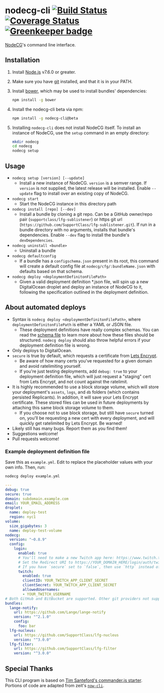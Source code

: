 # nodecg-cli [![Build Status](https://travis-ci.org/nodecg/nodecg-cli.svg?branch=master)](https://travis-ci.org/nodecg/nodecg-cli) [![Coverage Status](https://coveralls.io/repos/github/nodecg/nodecg-cli/badge.svg?branch=master)](https://coveralls.io/github/nodecg/nodecg-cli?branch=master) [![Greenkeeper badge](https://badges.greenkeeper.io/nodecg/nodecg-cli.svg)](https://greenkeeper.io/)

[NodeCG](https://github.com/nodecg/nodecg)'s command line interface.

## Installation
1. Install [Node.js](https://nodejs.org/en/) v7.6.0 or greater.
2. Make sure you have [git](http://git-scm.com/) installed, and that it is in your PATH.
3. Install [bower](http://bower.io/), which may be used to install bundles' dependencies:

	```sh
	npm install -g bower
	```

4. Install the nodecg-cli beta via npm:

	```sh
	npm install -g nodecg-cli@beta
	````

5. Installing `nodecg-cli` does not install NodeCG itself. To install an instance of NodeCG, use the `setup` command in an empty directory:

	```sh
	mkdir nodecg
	cd nodecg
	nodecg setup
	```

## Usage
* `nodecg setup [version] [--update]`
	* Install a new instance of NodeCG. `version` is a semver range. If `version` is not supplied, the latest release 
	will be installed. Enable `--update` flag to install over an existing copy of NodeCG.
* `nodecg start`
	* Start the NodeCG instance in this directory path
* `nodecg install [repo] [--dev]`
	* Install a bundle by cloning a git repo. Can be a GitHub owner/repo pair (`supportclass/lfg-sublistener`) or 
	https git url (`https://github.com/SupportClass/lfg-sublistener.git`). If run in a bundle directory with no 
	arguments, installs that bundle's dependencies. Enable `--dev` flag to install the bundle's `devDependencies`.
* `nodecg uninstall <bundle>`
	* Uninstall a bundle
* `nodecg defaultconfig`
	* If a bundle has a `configschema.json` present in its root, this command will create a default config file at 
	`nodecg/cfg/:bundleName.json` with defaults based on that schema.
* `nodecg deploy <deploymentDefinitonFilePath>`
	* Given a valid deployment definition *.json file, will spin up a new DigitalOcean droplet
	and deploy an instance of NodeCG to it, following the specification outlined in the deployment definition.
	
## About automated deploys
- Syntax is `nodecg deploy <deploymentDefinitonFilePath>`, where `deploymentDefinitonFilePath` is either a YAML or JSON file.
  - These deployment definitions have really complex schemas. You can read the [schema file](/schemas/deployment.yml)
  to learn more about how these files should be structured. `nodecg deploy` should also throw helpful errors if your
  deployment definition file is wrong.
- Only deploys to DigitalOcean.
- `secure` is true by default, which requests a certificate from [Lets Encrypt](https://letsencrypt.org/).
  - Be aware of how many certs you've requested for a given domain and avoid ratelimiting yourself.
  - If you're just testing deployments, add `debug: true` to your deployment definition file, which
  will just request a "staging" cert from Lets Encrypt, and not count against the ratelimit.
- It is highly recommended to use a block storage volume, which will store your deployment's `assets`, `logs`,
and `db` folders (which contains persisted Replicants). In addition, it will save your Lets Encrypt certificate. These
stored files can be used in future deployments by attaching this same block storage volume to them.
  - If you choose not to use block storage, but still have `secure` turned on, you'll be requesting a new cert
  with every deployment, and will quickly get ratelimited by Lets Encrypt. Be warned!
- Likely still has many bugs. Report them as you find them!
- Suggestions welcome!
- Pull requests welcome!

### Example deployment definition file
Save this as `example.yml`. Edit to replace the placeholder values with your own info. Then, run:
```sh
nodecg deploy example.yml
```

```yaml
---
debug: true
secure: true
domain: subdomain.example.com
email: YOUR_EMAIL_ADDRESS
droplet:
  name: deploy-test
  region: nyc1
volume:
  size_gigabytes: 3
  name: deploy-test-volume
nodecg:
  version: "~0.8.9"
  config:
    login:
      enabled: true
      # You'll need to make a new Twitch app here: https://www.twitch.tv/kraken/oauth2/clients/new
      # Set the Redirect URI to https://YOUR_DOMAIN_HERE/login/auth/twitch
      # If you have `secure` set to `false`, then use `http` instead of `https` for the Redirect URI.
      twitch:
        enabled: true
        clientID: YOUR_TWITCH_APP_CLIENT_SECRET
        clientSecret: YOUR_TWITCH_APP_CLIENT_SECRET
        allowedUsernames:
        - YOUR_TWITCH_USERNAME
# Both GitHub and BitBucket are supported. Other git providers not supported at this time.
bundles:
  lange-notify:
    url: https://github.com/Lange/lange-notify
    version: "^2.1.0"
    config:
      foo: bar
  lfg-nucleus:
    url: https://github.com/SupportClass/lfg-nucleus
    version: "^3.0.0"
  lfg-filter:
    url: https://github.com/SupportClass/lfg-filter
    version: "^3.0.0"
```

## Special Thanks
This CLI program is based on [Tim Santeford's commander.js starter](https://github.com/tsantef/commander-starter).  
Portions of code are adapted from zeit's [`now-cli`](https://github.com/zeit/now-cli).

